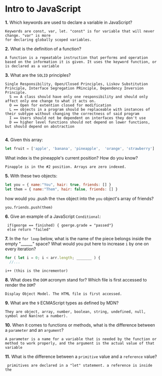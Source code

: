 # Intro to JavaScript

**1.** Which keywords are used to declare a variable in JavaScript?
<!-- enter you answer in the space below -->
```
Keywords are const, var, let. "const" is for variable that will never change. "var" is more 
for declaring globally scoped variables.
```
**2.** What is the definition of a function?
<!-- enter you answer in the space below -->
```
A function is a repeatable instruction that performs and operation based on the information it is given. It uses the keyword function, or is declared as a variable
```
**3.** What are the `SOLID` principles?
<!-- enter you answer in the space below -->
```
Single Responsibility, Open/Closed Principles, Liskov Substitution Principle, Interface Segregation PRinciple, Dependency Inversion Principle. 
  S == A class should have only one responsibility and should only affect only one change to what it acts on.
  O == Open for extention closed for modification
  L == objects in a program should be replaceable with instances of their subtype without changing the correctness of said program
  I == Users should not be dependent on interfaces they don't use
  D == higher level functions should not depend on lower functions, but should depend on abstraction


```
**4.** Given this array: 
```js
let fruit = ['apple', 'banana', 'pineapple',  'orange', 'strawberry']
``` 
What index is the pineapple's current position? How do you know?
<!-- enter you answer in the space below -->
```
Pinapple is in the #2 position. Arrays are zero indexed.

```
**5.** With these two objects: 
```js
let you = { name:"You", hair: true, friends: [] }
let them = { name:"Them", hair: false, friends: [] }
```
how would you .push the `them` object into the `you` object's array of friends?
<!-- enter you answer in the space below -->
```
you.friends.push(them)
```

**6.** Give an example of a JavaScript `Conditional`:
<!-- enter you answer in the space below -->
```
 if(george == finished) { goerge.grade = "passed"}
 else return "failed"
```
**7.** In the `for loop` below, what is the name of the piece belongs inside the empty "______" space? What would you put here to increase `i` by one on every iteration?
```js
for ( let i = 0; i < arr.length; _______ ) {
  //...
```
<!-- enter you answer in the space below -->
```
i++ (this is the incrementor)
```
**8.** What does the `DOM` acronym stand for? Which file is first accessed to render the `DOM`?
<!-- enter you answer in the space below -->
```
Display Object Model. The HTML file is first accessed.
```

**9.** What are the `9` ECMAScript types as defined by MDN?
<!-- enter you answer in the space below -->
```
They are object, array, number, boolean, string, undefined, null, symbol and Nan(not a number). 
```
**10.** When it comes to functions or methods, what is the difference between a `parameter` and an `argument`?
<!-- enter you answer in the space below -->
```
A parameter is a name for a variable that is needed by the function or method to work properly, and the argument is the actual value of that variable
```
**11.** What is the difference between a `primitive` value and a `reference` value?
<!-- enter you answer in the space below -->
```
 primitives are declared in a "let" statement. a reference is inside the 
```